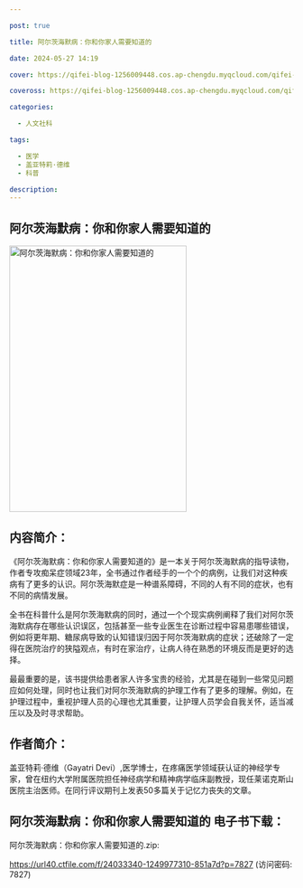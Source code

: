 ```yaml
---

post: true

title: 阿尔茨海默病：你和你家人需要知道的

date: 2024-05-27 14:19

cover: https://qifei-blog-1256009448.cos.ap-chengdu.myqcloud.com/qifei-blog/6614b32368eb935713986d94.jpg

coveross: https://qifei-blog-1256009448.cos.ap-chengdu.myqcloud.com/qifei-blog/6614b32368eb935713986d94.jpg

categories:

  - 人文社科

tags:

  - 医学
  - 盖亚特莉·德维
  - 科普

description:
---
```


## 阿尔茨海默病：你和你家人需要知道的
<img alt="阿尔茨海默病：你和你家人需要知道的 " class="aligncenter loaded" data-was-processed="true" decoding="async" fetchpriority="high" height="471" src="https://qifei-blog-1256009448.cos.ap-chengdu.myqcloud.com/qifei-blog/6614b32368eb935713986d94.jpg" style="cursor: zoom-in;" width="314"/>

## 内容简介：

《阿尔茨海默病：你和你家人需要知道的》是一本关于阿尔茨海默病的指导读物，作者专攻痴呆症领域23年，全书通过作者经手的一个个的病例，让我们对这种疾病有了更多的认识。阿尔茨海默症是一种谱系障碍，不同的人有不同的症状，也有不同的病情发展。

全书在科普什么是阿尔茨海默病的同时，通过一个个现实病例阐释了我们对阿尔茨海默病存在哪些认识误区，包括甚至一些专业医生在诊断过程中容易患哪些错误，例如将更年期、糖尿病导致的认知错误归因于阿尔茨海默病的症状；还破除了一定得在医院治疗的狭隘观点，有时在家治疗，让病人待在熟悉的环境反而是更好的选择。

最最重要的是，该书提供给患者家人许多宝贵的经验，尤其是在碰到一些常见问题应如何处理，同时也让我们对阿尔茨海默病的护理工作有了更多的理解。例如，在护理过程中，重视护理人员的心理也尤其重要，让护理人员学会自我关怀，适当减压以及及时寻求帮助。

## 作者简介：

盖亚特莉·德维（Gayatri Devi）,医学博士，在疼痛医学领域获认证的神经学专家，曾在纽约大学附属医院担任神经病学和精神病学临床副教授，现任莱诺克斯山医院主治医师。在同行评议期刊上发表50多篇关于记忆力丧失的文章。

## 阿尔茨海默病：你和你家人需要知道的 电子书下载：
阿尔茨海默病：你和你家人需要知道的.zip: 

https://url40.ctfile.com/f/24033340-1249977310-851a7d?p=7827 (访问密码: 7827)
